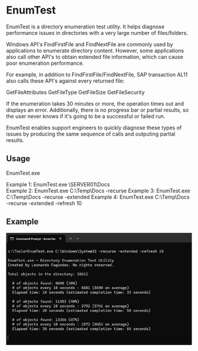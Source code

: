 # EnumTest

EnumTest is a directory enumeration test utility. It helps diagnose performance issues in directories with a very large number of files/folders.

Windows API's FindFirstFile and FindNextFile are commonly used by applications to enumerate directory content. However, some applications also call other API's to obtain extended file information, which can cause poor enumeration performance.

For example, in addition to FindFirstFile/FindNextFile, SAP transaction AL11 also calls these API's against every returned file:

GetFileAttributes
GetFileType
GetFileSize
GetFileSecurity

If the enumeration takes 30 minutes or more, the operation times out and displays an error. Additionally, there is no progress bar or partial results, so the user never knows if it's going to be a successful or failed run.

EnumTest enables support engineers to quickly diagnose these types of issues by producing the same sequence of calls and outputing partial results.

## Usage

EnumTest.exe <path> <options>

Example 1: EnumTest.exe \\SERVER01\Docs\
Example 2: EnumTest.exe C:\Temp\Docs -recurse
Example 3: EnumTest.exe C:\Temp\Docs -recurse -extended
Example 4: EnumTest.exe C:\Temp\Docs -recurse -extended -refresh 10


## Example

![Alt text](screenshot1.png?raw=true "Image1")



